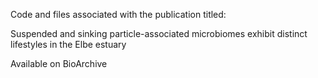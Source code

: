 Code and files associated with the publication titled:

Suspended and sinking particle-associated microbiomes exhibit distinct lifestyles in the Elbe estuary

Available on BioArchive
